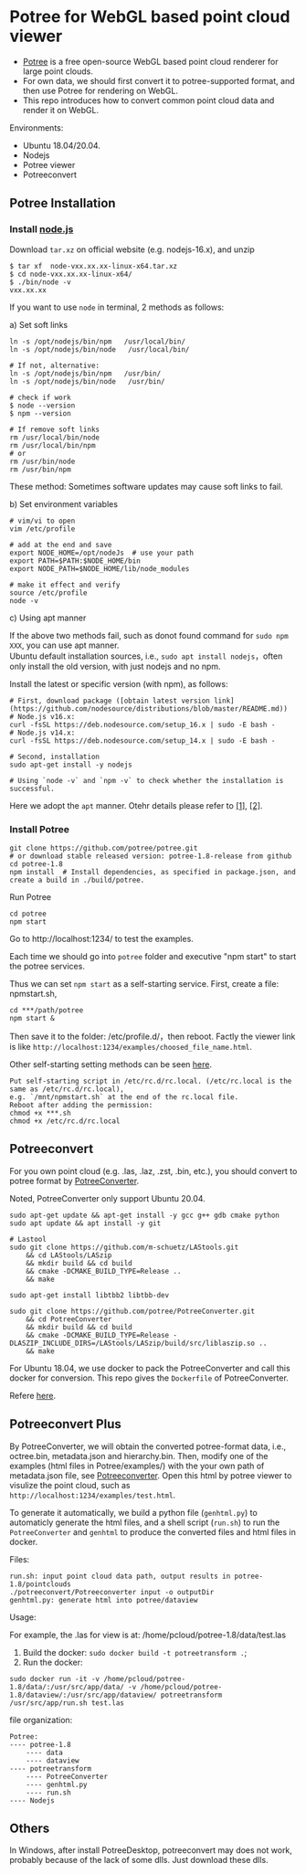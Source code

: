 # Potree for WebGL based point cloud viewer

- [Potree](https://github.com/potree/potree) is a free open-source WebGL based point cloud renderer for large point clouds.  
- For own data, we should first convert it to potree-supported format, and then use Potree for rendering on WebGL.
- This repo introduces how to convert common point cloud data and render it on WebGL.

Environments: 
- Ubuntu 18.04/20.04.
- Nodejs
- Potree viewer
- Potreeconvert


## Potree Installation


### Install [node.js](http://nodejs.org/)

Download `tar.xz` on official website (e.g. nodejs-16.x), and unzip

```
$ tar xf  node-vxx.xx.xx-linux-x64.tar.xz       
$ cd node-vxx.xx.xx-linux-x64/                  
$ ./bin/node -v                              
vxx.xx.xx     
```

If you want to use `node` in terminal, 2 methods as follows:

a) Set soft links 

```
ln -s /opt/nodejs/bin/npm   /usr/local/bin/ 
ln -s /opt/nodejs/bin/node   /usr/local/bin/

# If not, alternative:
ln -s /opt/nodejs/bin/npm   /usr/bin/ 
ln -s /opt/nodejs/bin/node   /usr/bin/
```

```
# check if work
$ node --version
$ npm --version
```

```
# If remove soft links
rm /usr/local/bin/node
rm /usr/local/bin/npm
# or
rm /usr/bin/node
rm /usr/bin/npm
```

These method: Sometimes software updates may cause soft links to fail.

b) Set environment variables 

```
# vim/vi to open
vim /etc/profile

# add at the end and save
export NODE_HOME=/opt/nodeJs  # use your path
export PATH=$PATH:$NODE_HOME/bin 
export NODE_PATH=$NODE_HOME/lib/node_modules

# make it effect and verify
source /etc/profile
node -v 
```


c) Using apt manner

If the above two methods fail, such as donot found command for `sudo npm XXX`, you can use apt manner.  
Ubuntu default installation sources, i.e., `sudo apt install nodejs`，often only install the old version, with just nodejs and no npm.

Install the latest or specific version (with npm), as follows:

```
# First, download package ([obtain latest version link](https://github.com/nodesource/distributions/blob/master/README.md))
# Node.js v16.x:
curl -fsSL https://deb.nodesource.com/setup_16.x | sudo -E bash -
# Node.js v14.x:
curl -fsSL https://deb.nodesource.com/setup_14.x | sudo -E bash -

# Second, installation
sudo apt-get install -y nodejs

# Using `node -v` and `npm -v` to check whether the installation is successful.
```

Here we adopt the `apt` manner. Otehr details please refer to [[1]](https://www.runoob.com/nodejs/nodejs-install-setup.html), [[2]](https://www.jianshu.com/p/50fb7228238b).


### Install Potree

```
git clone https://github.com/potree/potree.git  
# or download stable released version: potree-1.8-release from github
cd potree-1.8
npm install  # Install dependencies, as specified in package.json, and create a build in ./build/potree.
```

Run Potree

```
cd potree
npm start
```

Go to http://localhost:1234/ to test the examples.

Each time we should go into `potree` folder and executive "npm start" to start the potree services.

Thus we can set `npm start` as a self-starting service. First, create a file: npmstart.sh,   

```
cd ***/path/potree
npm start &
```

Then save it to the folder: /etc/profile.d/，then reboot. 
Factly the viewer link is like `http://localhost:1234/examples/choosed_file_name.html`.

Other self-starting setting methods can be seen [here](https://blog.51cto.com/u_14442495/2905438).
```
Put self-starting script in /etc/rc.d/rc.local. (/etc/rc.local is the same as /etc/rc.d/rc.local),   
e.g. `/mnt/npmstart.sh` at the end of the rc.local file.
Reboot after adding the permission:
chmod +x ***.sh
chmod +x /etc/rc.d/rc.local
```



## Potreeconvert

For you own point cloud (e.g. .las, .laz, .zst, .bin, etc.), you should convert to potree format by [PotreeConverter](https://github.com/potree/PotreeConverter).

Noted, PotreeConverter only support Ubuntu 20.04.

```
sudo apt-get update && apt-get install -y gcc g++ gdb cmake python 
sudo apt update && apt install -y git

# Lastool
sudo git clone https://github.com/m-schuetz/LAStools.git 
    && cd LAStools/LASzip 
    && mkdir build && cd build 
    && cmake -DCMAKE_BUILD_TYPE=Release .. 
    && make

sudo apt-get install libtbb2 libtbb-dev 

sudo git clone https://github.com/potree/PotreeConverter.git 
    && cd PotreeConverter 
    && mkdir build && cd build 
    && cmake -DCMAKE_BUILD_TYPE=Release -DLASZIP_INCLUDE_DIRS=/LAStools/LASzip/build/src/liblaszip.so .. 
    && make 
```

For Ubuntu 18.04, we use docker to pack the PotreeConverter and call this docker for conversion. This repo gives the `Dockerfile` of PotreeConverter.


Refere [here](https://github.com/potree/PotreeConverter/issues/180).




## Potreeconvert Plus

By PotreeConverter, we will obtain the converted potree-format data, i.e., octree.bin, metadata.json and hierarchy.bin. Then, modify one of the examples (html files in Potree/examples/) with the your own path of metadata.json file, see [Potreeconverter](https://github.com/potree/PotreeConverter). Open this html by potree viewer to visulize the point cloud, such as `http://localhost:1234/examples/test.html`.

To generate it automatically, we build a python file (`genhtml.py`) to automaticly generate the html files, and a shell script (`run.sh`) to run the `PotreeConverter` and `genhtml` to produce the converted files and html files in docker.

Files:

```
run.sh: input point cloud data path, output results in potree-1.8/pointclouds
./potreeconvert/Potreeconverter input -o outputDir
genhtml.py: generate html into potree/dataview
```

Usage:

For example, the .las for view is at: /home/pcloud/potree-1.8/data/test.las
1) Build the docker: `sudo docker build -t potreetransform .`;
2) Run the docker:
```
sudo docker run -it -v /home/pcloud/potree-1.8/data/:/usr/src/app/data/ -v /home/pcloud/potree-1.8/dataview/:/usr/src/app/dataview/ potreetransform /usr/src/app/run.sh test.las
```



file organization:

```
Potree:
---- potree-1.8
    ---- data
    ---- dataview
---- potreetransform
    ---- PotreeConverter
    ---- genhtml.py
    ---- run.sh
---- Nodejs
```




## Others

In Windows, after install PotreeDesktop, potreeconvert may does not work, probably because of the lack of some dlls. Just download these dlls.




